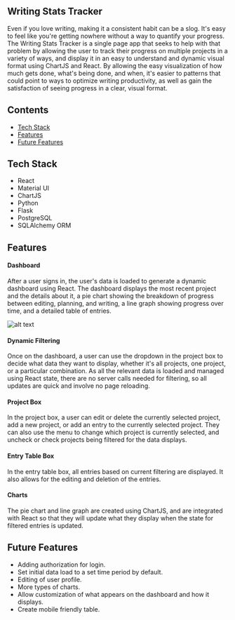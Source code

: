 ## Writing Stats Tracker
Even if you love writing, making it a consistent habit can be a slog. It's easy to feel like you're getting nowhere without a way to quantify your progress. The Writing Stats Tracker is a single page app that seeks to help with that problem by allowing the user to track their progress on multiple projects in a variety of ways, and display it in an easy to understand and dynamic visual format using ChartJS and React. By allowing the easy visualization of how much gets done, what's being done, and when, it's easier to patterns that could point to ways to optimize writing productivity, as well as gain the satisfaction of seeing progress in a clear, visual format. 


## Contents
* [Tech Stack](#tech-stack)
* [Features](#features)
* [Future Features](#future)
## <a name="tech-stack"></a>Tech Stack
* React
* Material UI
* ChartJS
* Python
* Flask
* PostgreSQL
* SQLAlchemy ORM

## <a name="features"></a>Features

####  Dashboard

After a user signs in, the user's data is loaded to generate a dynamic dashboard using React. The dashboard displays the most recent project and the details about it, a pie chart showing the breakdown of progress between editing, planning, and writing, a line graph showing progress over time, and a detailed table of entries. 

![alt text](https://github.com/mearajennifer/jobtracker/blob/master/static/img/active-jobs.png "JobTracker active jobs dashboard")

#### Dynamic Filtering
Once on the dashboard, a user can use the dropdown in the project box to decide what data they want to display, whether it's all projects, one project, or a particular combination. As all the relevant data is loaded and managed using React state, there are no server calls needed for filtering, so all updates are quick and involve no page reloading.

#### Project Box
In the project box, a user can edit or delete the currently selected project, add a new project, or add an entry to the currently selected project. They can also use the menu to change which project is currently selected, and uncheck or check projects being filtered for the data displays.

#### Entry Table Box
In the entry table box, all entries based on current filtering are displayed. It also allows for the editing and deletion of the entries.

#### Charts
The pie chart and line graph are created using ChartJS, and are integrated with React so that they will update what they display when the state for filtered entries is updated. 

## <a name="future"></a>Future Features
* Adding authorization for login.
* Set initial data load to a set time period by default.
* Editing of user profile.
* More types of charts.
* Allow customization of what appears on the dashboard and how it displays.
* Create mobile friendly table.